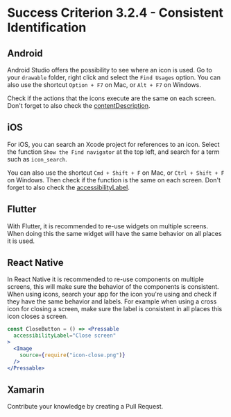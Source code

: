 # Success Criterion 3.2.4 - Consistent Identification

## Android

Android Studio offers the possibility to see where an icon is used. Go to your `drawable` folder, right click and select the `Find Usages` option. You can also use the shortcut `Option + F7` on Mac, or `Alt + F7` on Windows.

Check if the actions that the icons execute are the same on each screen. Don't forget to also check the [contentDescription](https://developer.android.com/reference/android/view/View.html#attr_android:contentDescription).

## iOS

For iOS, you can search an Xcode project for references to an icon. Select the function `Show the Find navigator` at the top left, and search for a term such as `icon_search`.

You can also use the shortcut `Cmd + Shift + F` on Mac, or `Ctrl + Shift + F` on Windows. Then check if the function is the same on each screen. Don't forget to also check the [accessibilityLabel](https://developer.apple.com/documentation/uikit/uiaccessibilityelement/1619577-accessibilitylabel).

## Flutter

With Flutter, it is recommended to re-use widgets on multiple screens. When doing this the same widget will have the same behavior on all places it is used.

## React Native

In React Native it is recommended to re-use components on multiple screens, this will make sure the behavior of the components is consistent. When using icons, search your app for the icon you're using and check if they have the same behavior and labels. For example when using a cross icon for closing a screen, make sure the label is consistent in all places this icon closes a screen.

```jsx
const CloseButton = () => <Pressable
  accessibilityLabel="Close screen"
>
  <Image
    source={require("icon-close.png")}
  />
</Pressable>
```

## Xamarin

Contribute your knowledge by creating a Pull Request.
